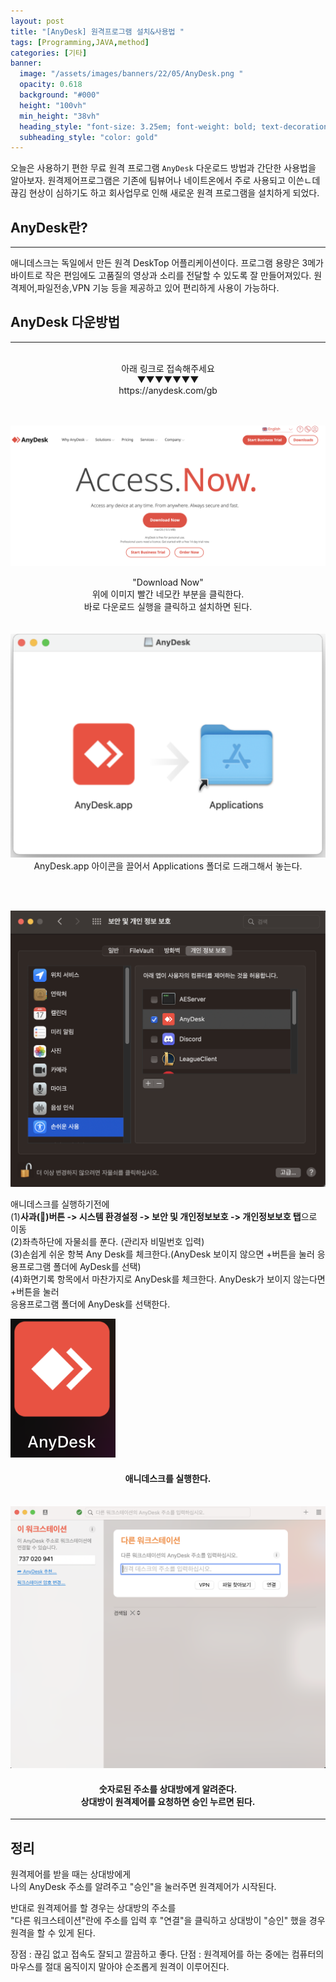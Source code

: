 ```yaml
---
layout: post
title: "[AnyDesk] 원격프로그램 설치&사용법 " 
tags: [Programming,JAVA,method]
categories: [기타]
banner:
  image: "/assets/images/banners/22/05/AnyDesk.png "
  opacity: 0.618
  background: "#000"
  height: "100vh"
  min_height: "38vh"
  heading_style: "font-size: 3.25em; font-weight: bold; text-decoration: underline"
  subheading_style: "color: gold"
---
```


오늘은 사용하기 편한 무료 원격 프로그램 `AnyDesk` 다운로드 방법과 간단한 사용법을 알아보자.
원격제어프로그램은 기존에 팀뷰어나 네이트온에서 주로 사용되고 이쓴ㄴ데 끊김 현상이 심하기도 하고
회사업무로 인해 새로운 원격 프로그램을 설치하게 되었다.


## AnyDesk란? 
***
애니데스크는 독일에서 만든 원격 DeskTop 어플리케이션이다. 프로그램 용량은 3메가 바이트로 
작은 편임에도 고품질의 영상과 소리를 전달할 수 있도록 잘 만들어져있다. 원격제어,파일전송,VPN 기능 등을
제공하고 있어 편리하게 사용이 가능하다.

## AnyDesk 다운방법
***
<br>

<center>
아래 링크로 접속해주세요  <br>
▼▼▼▼▼▼▼ <br>
</center>
<center>
https://anydesk.com/gb
</center>


<br><br>
<img src="/assets/images/img/Gitblog_img/22/05/04/AnyDesk_download.png">

<center>
"Download Now"<br>
위에 이미지 빨간 네모칸 부분을 클릭한다.<br>
바로 다운로드 실행을 클릭하고 설치하면 된다.
</center>
<br><br>

<img src="/assets/images/img/Gitblog_img/22/05/04/AnyDesk_download02.png">
<center>
AnyDesk.app 아이콘을 끌어서 Applications 폴더로 드래그해서 놓는다.
</center>


<br><br>

<img src="/assets/images/img/Gitblog_img/22/05/04/AnyDesk_download04.png">

애니데스크를 실행하기전에<br> 
(1)<b>사과(🍎)버튼 -> 시스템 환경설정 -> 보안 및 개인정보보호 -> 개인정보보호 탭</b>으로 이동 <br>
(2)좌측하단에 자물쇠를 푼다. (관리자 비밀번호 입력)<br> 
(3)손쉽게 쉬운 항복 Any Desk를 체크한다.(AnyDesk 보이지 않으면 +버튼을 눌러 응용프로그램 폴더에 AyDesk를 선택)<br> 
(4)화면기록 항목에서 마찬가지로 AnyDesk를 체크한다. AnyDesk가 보이지 않는다면 +버튼을 눌러 <br> 
응용프로그램 폴더에 AnyDesk를 선택한다.  


<img src="/assets/images/img/Gitblog_img/22/05/04/AnyDesk_download03.png">

<h4><center><b>애니데스크를 실행한다.</b></center></h4>

<br>


<img src="/assets/images/img/Gitblog_img/22/05/04/AnyDesk_download05.png">

<h4><center>숫자로된 주소를 상대방에게 알려준다. <br> 상대방이 원격제어를 요청하면 승인 누르면 된다.</center></h4>


***

## 정리 

원격제어를 받을 때는 상대방에게  
나의 AnyDesk 주소를 알려주고 "승인"을 눌러주면 원격제어가 시작된다.

반대로 원격제어를 할 경우는 상대방의 주소를  
"다른 워크스테이션"란에 주소를 입력 후 "연결"을 클릭하고 상대방이 "승인" 했을 경우  
원격을 할 수 있게 된다.

장점 : 끊김 없고 접속도 잘되고 깔끔하고 좋다.
단점 : 원격제어를 하는 중에는 컴퓨터의 마우스를 절대 움직이지 말아야 순조롭게 원격이 이루어진다.